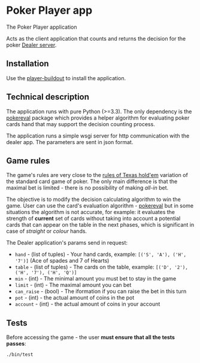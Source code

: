 Poker Player app
================

The Poker Player application

Acts as the client application that counts and returns the decision for the
poker [Dealer server](https://github.com/radekj/dealer).


Installation
------------

Use the [player-buildout](https://github.com/radekj/player-buildout) to install
the application.


Technical description
---------------------

The application runs with pure Python (>=3.3). The only dependency is the
[pokereval](https://github.com/aliang/pokerhand-eval) package which provides a
helper algorithm for evaluating poker cards hand that may support the decision
counting process.

The application runs a simple wsgi server for http communication with the
dealer app. The parameters are sent in json format.


Game rules
----------

The game's rules are very close to the
[rules of Texas hold'em](http://en.wikipedia.org/wiki/Texas_hold_%27em#Rules)
variation of the standard card game of poker. The only main difference is
that the maximal bet is limited - there is no possibility of making *all-in* bet.

The objective is to modify the decision calculating algorithm to win the game.
User can use the card's evaluation algorithm -
[pokereval](https://github.com/aliang/pokerhand-eval) but in some situations
the algorithm is not accurate, for example: it evaluates the strength
of **current** set of cards without taking into account a potential cards
that can appear on the table in the next phases, which is significant in
case of *straight* or *colour* hands.

The Dealer application's params send in request:

- `hand` - (list of tuples) - Your hand cards, example: `[('S', 'A'), ('H', '7')]` 
  (Ace of spades and 7 of Hearts)
- `table` - (list of tuples) - The cards on the table,
  example: `[('D', '2'), ('H', '7'), ('H', 'Q')]` 
- `min` - (int) - The minimal amount you must bet to stay in the game
- `limit` - (int) - The maximal amount you can bet
- `can_raise` - (bool) - The iformation if you can raise the bet in this turn
- `pot` - (int) - the actual amount of coins in the pot
- `account` - (int) - the actual amount of coins in your account


Tests
-----

Before accessing the game - the user **must ensure that all the tests passes**:

`./bin/test`


